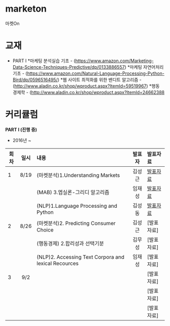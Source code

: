 # marketon
마켓On

# 교재
* PART I
*마케팅 분석실습 기초 - (https://www.amazon.com/Marketing-Data-Science-Techniques-Predictive/dp/0133886557)
*마케팅 자연어처리 기초 - (https://www.amazon.com/Natural-Language-Processing-Python-Bird/dp/0596516495/)
*웹 사이트 최적화를 위한 밴디트 알고리즘 - (http://www.aladin.co.kr/shop/wproduct.aspx?ItemId=59519967)
*행동 경제학 - (http://www.aladin.co.kr/shop/wproduct.aspx?ItemId=24662388

# 커리큘럼
<b>PART I (진행 중)</b>
* 2016년  ~    

| 회차  | 일시   | 내용                                  | 발표자  |              발표자료                    |
| ----- |:------:| :-------------------------------------|:-------:|:---------------------------------------- |
| 1 |  8/19  | (마켓분석)1.Understanding Markets | 김성근  | [발표자료]()                              |
|   |        | (MAB) 3.엡실론-그리디 알고리즘 | 임재성  | [발표자료]()                               |
|   |        | (NLP)1.Language Processing and Python | 김성동  | [발표자료]()                              |
| 2 |  8/26  | (마켓분석)2. Predicting Consumer Choice | 김성근  | [발표자료]                              |
|   |        | (행동경제) 2.합리성과 선택기분| 김무성 | [발표자료]                               |
|   |        | (NLP)2. Accessing Text Corpora and lexical Recources | 임재성  | [발표자료]                              |
| 3 |  9/2   |                                                       |     | [발표자료]                             |
|   |        |                                                       |     | [발표자료]                              |
|   |        |                                                       |     | [발표자료]                            | 
